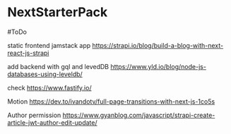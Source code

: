 # NextStarterPack

#ToDo

static frontend jamstack app 
https://strapi.io/blog/build-a-blog-with-next-react-js-strapi

add backend with gql and levedDB 
https://www.yld.io/blog/node-js-databases-using-leveldb/

check 
https://www.fastify.io/

Motion
https://dev.to/ivandotv/full-page-transitions-with-next-js-1co5s

Author permission
https://www.gyanblog.com/javascript/strapi-create-article-jwt-author-edit-update/

